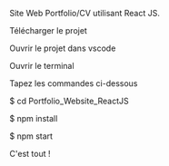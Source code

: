 Site Web Portfolio/CV utilisant React JS.

Télécharger le projet

Ouvrir le projet dans vscode

Ouvrir le terminal

Tapez les commandes ci-dessous

$ cd Portfolio_Website_ReactJS

$ npm install

$ npm start

C'est tout !
